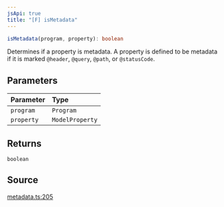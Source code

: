 ```yaml
---
jsApi: true
title: "[F] isMetadata"
---
```


```ts
isMetadata(program, property): boolean
```

Determines if a property is metadata. A property is defined to be
metadata if it is marked `@header`, `@query`, `@path`, or `@statusCode`.

## Parameters

| Parameter  | Type            |
| :--------- | :-------------- |
| `program`  | `Program`       |
| `property` | `ModelProperty` |

## Returns

`boolean`

## Source

[metadata.ts:205](https://github.com/markcowl/cadl/blob/1a6d2b70/packages/http/src/metadata.ts#L205)

